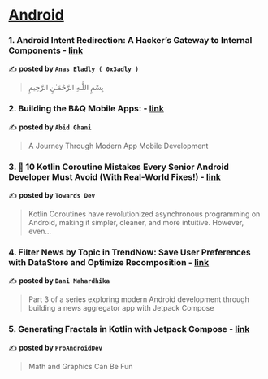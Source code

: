 
<h1><a href=https://medium.com/tag/android/recommended target="_blank" rel="noopener noreferrer">Android</a></h1>
<h3>1. Android Intent Redirection: A Hacker’s Gateway to Internal Components - <a href="https://medium.com/@0x3adly/android-intent-redirection-a-hackers-gateway-to-internal-components-ebe126bbb2e0" target="_blank" rel="noopener noreferrer">link</a></h3>

✍️ **posted by `Anas Eladly ( 0x3adly )`**

<blockquote>بِسْمِ اللَّـهِ الرَّحْمَـٰنِ الرَّحِيمِ</blockquote>

<h3>2. Building the B&Q Mobile Apps: - <a href="https://medium.com/@abid.ghani/building-the-b-q-mobile-apps-ce69ab593797" target="_blank" rel="noopener noreferrer">link</a></h3>

✍️ **posted by `Abid Ghani`**

<blockquote>A Journey Through Modern App Mobile Development</blockquote>

<h3>3. 🚀 10 Kotlin Coroutine Mistakes Every Senior Android Developer Must Avoid (With Real-World Fixes!) - <a href="https://medium.com/towardsdev/10-kotlin-coroutine-mistakes-every-senior-android-developer-must-avoid-with-real-world-fixes-b56a373c7c06" target="_blank" rel="noopener noreferrer">link</a></h3>

✍️ **posted by `Towards Dev`**

<blockquote>Kotlin Coroutines have revolutionized asynchronous programming on Android, making it simpler, cleaner, and more intuitive. However, even…</blockquote>

<h3>4. Filter News by Topic in TrendNow: Save User Preferences with DataStore and Optimize Recomposition - <a href="https://medium.com/@danimahardhika/filter-news-by-topic-in-trendnow-save-user-preferences-with-datastore-and-optimize-recomposition-4e619e8476a8" target="_blank" rel="noopener noreferrer">link</a></h3>

✍️ **posted by `Dani Mahardhika`**

<blockquote>Part 3 of a series exploring modern Android development through building a news aggregator app with Jetpack Compose</blockquote>

<h3>5. Generating Fractals in Kotlin with Jetpack Compose - <a href="https://medium.com/proandroiddev/generating-fractals-in-kotlin-with-jetpack-compose-c94bf37b39da" target="_blank" rel="noopener noreferrer">link</a></h3>

✍️ **posted by `ProAndroidDev`**

<blockquote>Math and Graphics Can Be Fun</blockquote>

